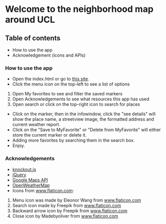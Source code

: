 # Welcome to the neighborhood map around UCL 

## Table of contents  

* How to use the app
* Acknowledgement (icons and APIs) 

### How to use the app 

* Open the index.html or go to [this site](http://21xinpj.com/maps/index.html). 
* Click the menu icon on the top-left to see a list of options

1. Open My favorites to see and filter the saved markers 
1. Open Acknowledgements to see what resources this app has used 
1. Open search or click on the top-right icon to search for places 

* Click on the marker, then in the infowindow, click the "see details" will show the place name, a streetview image, the formatted address and current weather report. 
* Click on the "Save to MyFavorite" or "Delete from MyFavorite" will either store the current marker or delete it. 
* Adding more favorites by searching them in the search box.
* Enjoy. 


### Acknowledgements 
* [knockout.js](knockoutjs.com)
* [jQuery](http://jquery.com/)
* [Google Maps API](https://developers.google.com/maps/)
* [OpenWeatherMap](http://openweathermap.org/api)
* Icons from www.flaticon.com: 
1. Menu icon was made by Eleonor Wang from www.flaticon.com
1. Search icon made by Freepik from www.flaticon.com
1. Backward arrow icon by Freepik from www.flaticon.com
1. Close icon by Madebyoliver from www.flaticon.com
